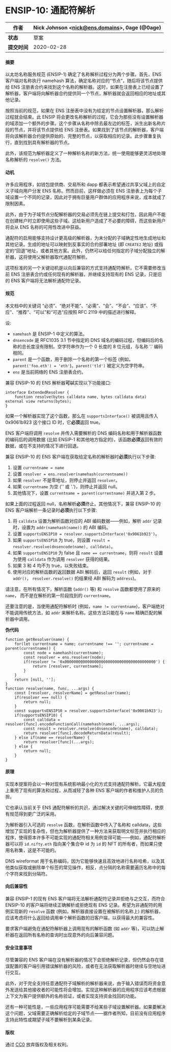 # ENSIP-10: 通配符解析

| **作者**   | Nick Johnson \<nick@ens.domains>, 0age (@0age) |
| -------- | ---------------------------------------------- |
| **状态**   | 草案                                             |
| **提交时间** | 2020-02-28                                     |

#### 摘要

以太坊名称服务规范 (ENSIP-1) 确定了名称解析过程分为两个步骤。首先，ENS 客户端对名称执行 namehash 算法，确定名称对应的“节点”，随后将该节点提供给 ENS 注册表合约来找到这个名称的解析器。这时，如果在注册表上已经设置了解析器，客户端将向解析器合约提供同一个节点，解析器就会返回相应的地址或其他记录。

按照当前的规范，如果在 ENS 注册表中没有为给定的节点设置解析器，那么解析过程就会结束。此 ENSIP 将会更改名称解析的过程，它会为那些没有设置解析器的域添加一个额外的步骤。这个步骤从名称中除去最左边的标签，派生出新名称片段的节点，并将该节点提供给 ENS 注册表。如果找到了该节点的解析器，客户端将向该解析器合约提供原始的、完整的节点，以获取相应的记录。此步骤重复执行，直到找到具有解析器的节点。

此外，该规范为解析器定义了一种解析名称的新方法，统一使用能够更灵活地处理名称解析的 `resolve()` 方法。

#### 动机

许多应用程序，如钱包提供商、交易所和 dapp 都表示希望通过共享父域上的自定义子域向用户分发 ENS 名称。然而目前，这样做必须在 ENS 注册表上为每个子域设置一个不同的记录，因此对于拥有巨量用户群体的应用程序来说，成本就成了限制因素。

此外，由于为子域节点分配解析器的交易必须先在链上提交和打包，因此用户不能在创建帐户时立即使用这些子域。这给新用户造成了不必要的障碍，而这些新用户将会从 ENS 名称的可用性改进中获益。

通配符的启用能够支持设计更高级的解析器，为未分配的子域确定性地生成地址和其他记录。生成的地址可以映射到反事实的合约部署地址 (即 `CREATE2` 地址) 或指定的“回退”地址，或者其他方案。此外，仍然可以给任何指定的子域分配独立的解析器，这将使用父解析器取代通配符解析。

这项标准的另一个关键动机是以向后兼容的方式支持通配符解析。它不需要修改当前 ENS 注册表合约或任何现有的解析器，并继续支持现有的 ENS 记录，只是旧的 ENS 客户端将无法解析通配符记录。

#### 规范

本文档中的关键词 “必须”、“绝对不能”、“必需”、“会”、“不会”、“应该”、“不应”、“推荐”、“可以”和“可选”应按照 RFC 2119 中的描述进行解释。

设:

* `namehash` 是 ENSIP-1 中定义的算法。
* `dnsencode` 是 RFC1035 3.1 节中指定的 DNS 域名的编码过程，但编码后的名称的总长度没有限制。空字符串作为一个 0 长度的 8 位元组，与名称 '.' 编码相同。
* `parent` 是一个函数，用于删除一个名称的第一个标签 (例如，`parent('foo.eth') = 'eth'`)。`parent('tld')` 被定义为空字符串。
* `ens` 是当前网络的 ENS 注册表合约。

兼容 ENSIP-10 的 ENS 解析器**可以**实现以下功能接口:

```
interface ExtendedResolver {
    function resolve(bytes calldata name, bytes calldata data) external view returns(bytes);
}
```

如果一个解析器实现了这个函数，那么在 `supportsInterface()` 被调用且传入 0x9061b923 这个接口 ID 时，它**必须**返回 true。

ENS 客户端将调用 `resolve` 并传入需要解析的 DNS 编码名称和用于解析器函数的编码后的调用数据 (比如 ENSIP-1 和其他地方指定的)，该函数**必须**返回有效的数据，或在不支持的情况下进行回退。

兼容 ENSIP-10 的 ENS 客户端在获取给定名称的解析器时**必须**执行以下步骤:

1. 设置 `currentname = name`
2. 设置 `resolver = ens.resolver(namehash(currentname))`
3. 如果 `resolver` 不是零地址，则停止并返回 `resolver`。
4. 如果 `currentname` 为空 ('' 或 '.')，则停止并返回 null。
5. 其他情况下，设置 `currentname = parent(currentname)` 并进入第 2 步。

如果上面的过程返回 null，名称解析**必须**终止。其他情况下，兼容 ENSIP-10 的 ENS 客户端解析一条记录时**必须**执行以下步骤:

1. 将 `calldata` 设置为解析函数对应的 ABI 编码数据——例如，解析 `addr` 记录时，设置为 `addr(namehash(name))` 的 ABI 编码。
2. 设置 `supportsENSIP10 = resolver.supportsInterface('0x9061b923')`。
3. 如果 `supportsENSIP10` 为 true，则设置 `result = resolver.resolve(dnsencode(name), calldata)`。
4. 如果 `supportsENSIP10` 为 false 且 `name == currentname`，则将 `result` 设置为使用 `calldata` 作为调用 `resolver` 获得的结果。
5. 如果 3 和 4 均不为 true，以失败结束。
6. 使用对应的解析函数的返回数据 ABI 解码后，返回 `result` (例如，对于 `addr()`， `resolver.resolve()` 的结果经 ABI 解码为 `address`)。

请注意，在所有情况下，解析函数 (`addr()` 等) 和 `resolve` 函数都使用了原来的 `name`， 而不是在解析的第一阶段找到的 `currentname`。

还要注意的是，当使用通配符解析时 (例如，`name != currentname`)，客户端绝对不能调用传统方法，如 `addr` 来解析名称。这些方法只能在与 `name` 精确匹配的解析器中调用。

**伪代码**

```
function getResolver(name) {
    for(let currentname = name; currentname !== ''; currentname = parent(currentname)) {
        const node = namehash(currentname);
        const resolver = ens.resolver(node);
        if(resolver != '0x0000000000000000000000000000000000000000') {
            return [resolver, currentname];
        }
    }
    return [null, ''];
}
function resolve(name, func, ...args) {
    const [resolver, resolverName] = getResolver(name);
    if(resolver === null) {
        return null;
    }
    const supportsENSIP10 = resolver.supportsInterface('0x9061b923');
    if(supportsENSIP10) {
        const calldata = resolver[func].encodeFunctionCall(namehash(name), ...args);
        const result = resolver.resolve(dnsencode(name), calldata);
        return resolver[func].decodeReturnData(result);
    } else if(name == resolverName) {
        return resolver[func](...args);
    } else {
        return null;
    }
}
```

#### 原理

实现本提案将会以一种对现有系统影响最小化的方式支持通配符解析。它最大程度上重用了现有的算法和过程，从而减轻了各种 ENS 客户端的作者和维护人员的负担。

它也承认当前关于 ENS 通配符解析的共识，通过解决关键的可伸缩性障碍，使原有规范得到更广泛的采用。

为解析器引入可选的 `resolve` 函数，在解析函数中传入了名称和 calldata，这些增加了实现的复杂性，但也为解析器提供了一种方法来获取明文标签并执行相应的程序，使得原本许多不可能实现的通配符相关用例变得可能——例如，通配符解析器可以将 `id.nifty.eth` 指向某个集合中 id 为 `id` 的 NFT 的所有者，而如果只使用名称集，这是不可能的。

DNS wireformat 用于名称编码，因为它能够快速且高效地进行名称哈希，以及其他类似获取或删除单个标签的常见操作，相反，点分隔的名称需要遍历名称中的每个字符来找到分隔符。

#### 向后兼容性

兼容 ENSIP-1 的现有 ENS 客户端将无法解析通配符记录并拒绝与之交互，而符合 ENSIP-10 的客户端将继续正确解析或拒绝现有 ENS 记录。希望为非通配符的用例实现新的 `resolve` 函数 (例如，解析器直接设置在被解析的名称上) 的解析器，应该考虑将什么返回给调用单个解析函数的旧客户端，以获得最大的兼容性。

要求客户端避免在通配符解析器上调用现有的解析函数 (如 `addr` 等)，可以防止解析器在返回所有名称的查询时出现意外的向后兼容问题。

#### 安全注意事项

尽管兼容的 ENS 客户端在没有解析器的情况下会拒绝解析记录，但仍然会存在错误配置的客户端引用错误解析器的风险，或者在无法获取解析器时继续与空地址进行交互。

此外，对于完全支持任意通配符子域解析的解析器来说，由于输入错误而将资金意外发送给其他接收者的可能性将会增加。实现这种解析器的应用程序应该考虑根据上下文为客户提供额外的名称验证，或者实现支持资金找回的功能。

还有一种可能性是，一些应用程序可能需要不给某些子域设置解析器。如果要解决这个问题，父域需要正确解析给定的子域节点——据作者所知，目前没有应用程序支持此特性或期望子域不要解析到某条记录。

#### 版权

通过 [CC0](https://creativecommons.org/publicdomain/zero/1.0/) 放弃版权及相关权利。
